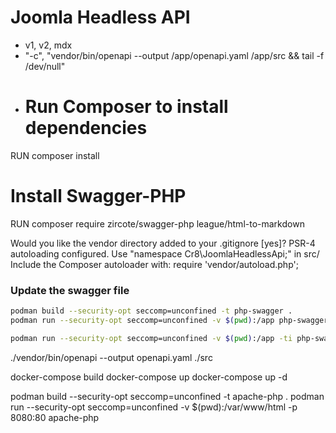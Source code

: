 # Joomla Headless API

- v1, v2, mdx
- "-c", "vendor/bin/openapi --output /app/openapi.yaml /app/src && tail -f /dev/null"
- # Run Composer to install dependencies
RUN composer install

# Install Swagger-PHP
RUN composer require zircote/swagger-php league/html-to-markdown


Would you like the vendor directory added to your .gitignore [yes]?
PSR-4 autoloading configured. Use "namespace Cr8\JoomlaHeadlessApi;" in src/
Include the Composer autoloader with: require 'vendor/autoload.php';



### Update the swagger file
```bash
podman build --security-opt seccomp=unconfined -t php-swagger .
podman run --security-opt seccomp=unconfined -v $(pwd):/app php-swagger

podman run --security-opt seccomp=unconfined -v $(pwd):/app -ti php-swagger "vendor/bin/openapi --output /app/openapi.yaml /app/src"
```

./vendor/bin/openapi --output openapi.yaml ./src



docker-compose build
docker-compose up
docker-compose up -d

podman build --security-opt seccomp=unconfined -t apache-php .
podman run --security-opt seccomp=unconfined -v $(pwd):/var/www/html -p 8080:80 apache-php
